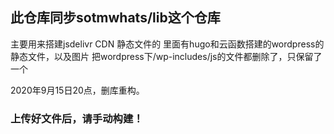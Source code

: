 ## 此仓库同步sotmwhats/lib这个仓库

主要用来搭建jsdelivr CDN 静态文件的
里面有hugo和云函数搭建的wordpress的静态文件，以及图片
把wordpress下/wp-includes/js的文件都删除了，只保留了一个

2020年9月15日20点，删库重构。

### 上传好文件后，请手动构建！